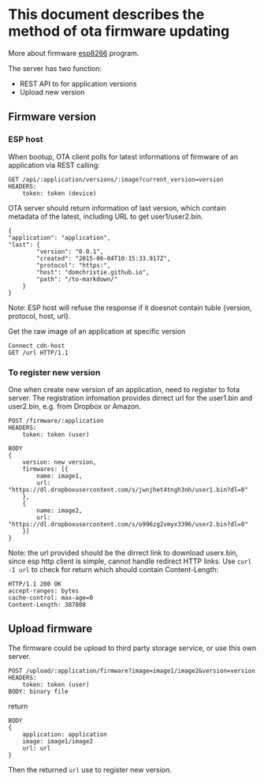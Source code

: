 # This document describes the method of ota firmware updating
More about firmware [esp8266](https://github.com/nqd/esp8266-dev) program. 

The server has two function:
- REST API to for application versions
- Upload new version

## Firmware version
### ESP host
When bootup, OTA client polls for latest informations of firmware of an application via REST calling:

    GET /api/:application/versions/:image?current_version=version
    HEADERS:
        token: token (device)

OTA server should return information of last version, which contain metadata of the latest, including URL to get user1/user2.bin.

    {
    "application": "application",
    "last": {
            "version": "0.0.1",
            "created": "2015-06-04T10:15:33.917Z",
            "protocol": "https:",
            "host": "domchristie.github.io",
            "path": "/to-markdown/"
        }
    }

Note: ESP host will refuse the response if it doesnot contain tuble {version, protocol, host, url}.

Get the raw image of an application at specific version

    Connect cdn-host
    GET /url HTTP/1.1

### To register new version
One when create new version of an application, need to register to fota server. The registration infomation provides dirrect url for the user1.bin and user2.bin, e.g. from Dropbox or Amazon.

    POST /firmware/:application
    HEADERS:
        token: token (user)

    BODY
    {
        version: new version,
        firmwares: [{
            name: image1,
            url: "https://dl.dropboxusercontent.com/s/jwnjhet4tngh3nh/user1.bin?dl=0"
        },
        {
            name: image2,
            url: "https://dl.dropboxusercontent.com/s/o996zg2vmyx3396/user2.bin?dl=0"
        }]
    }

Note: the url provided should be the dirrect link to download userx.bin, since esp http client is simple, cannot handle redirect HTTP links. Use ```curl -I url``` to check for return which should contain Content-Length:
```
HTTP/1.1 200 OK
accept-ranges: bytes
cache-control: max-age=0
Content-Length: 387808
```

## Upload firmware
The firmware could be upload to third party storage service, or use this own server.

    POST /upload/:application/firmware?image=image1/image2&version=version
    HEADERS:
        token: token (user)
    BODY: binary file

return

    BODY
    {
        application: application
        image: image1/image2
        url: url
    }

Then the returned ```url``` use to register new version.
